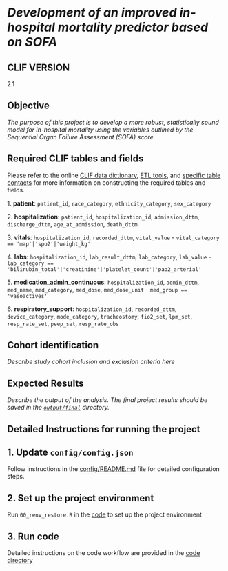 # *Development of an improved in-hospital mortality predictor based on SOFA*

## CLIF VERSION

2.1

## Objective

*The purpose of this project is to develop a more robust, statistically
sound model for in-hospital mortality using the variables outlined by
the Sequential Organ Failure Assessment (SOFA) score.*

## Required CLIF tables and fields

Please refer to the online [CLIF data
dictionary](https://clif-consortium.github.io/website/data-dictionary.html),
[ETL
tools](https://github.com/clif-consortium/CLIF/tree/main/etl-to-clif-resources),
and [specific table
contacts](https://github.com/clif-consortium/CLIF?tab=readme-ov-file#relational-clif)
for more information on constructing the required tables and fields.

1\. **patient**: `patient_id`, `race_category`, `ethnicity_category`,
`sex_category`

2\. **hospitalization**: `patient_id`, `hospitalization_id`,
`admission_dttm`, `discharge_dttm`, `age_at_admission`, `death_dttm`

3\. **vitals**: `hospitalization_id`, `recorded_dttm`, `vital_value` -
`vital_category == 'map'|'spo2'|'weight_kg'`

4\. **labs**: `hospitalization_id`, `lab_result_dttm`, `lab_category`,
`lab_value` -
`lab_category == 'bilirubin_total'|'creatinine'|'platelet_count'|'pao2_arterial'`

5\. **medication_admin_continuous**: `hospitalization_id`, `admin_dttm`,
`med_name`, `med_category`, `med_dose`, `med_dose_unit` -
`med_group == 'vasoactives'`

6\. **respiratory_support**: `hospitalization_id`, `recorded_dttm`,
`device_category`, `mode_category`, `tracheostomy`, `fio2_set`,
`lpm_set`, `resp_rate_set`, `peep_set`, `resp_rate_obs`

## Cohort identification

*Describe study cohort inclusion and exclusion criteria here*

## Expected Results

*Describe the output of the analysis. The final project results should
be saved in the [`output/final`](output/README.md) directory.*

## Detailed Instructions for running the project

## 1. Update `config/config.json`

Follow instructions in the [config/README.md](config/README.md) file for
detailed configuration steps.

## 2. Set up the project environment

Run `00_renv_restore.R` in the [code](code/templates/R) to set up the
project environment

## 3. Run code

Detailed instructions on the code workflow are provided in the [code
directory](code/README.md)

